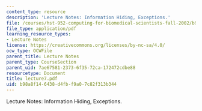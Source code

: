 ```yaml
---
content_type: resource
description: 'Lecture Notes: Information Hiding, Exceptions.'
file: /courses/hst-952-computing-for-biomedical-scientists-fall-2002/b98a8f146438d4fbf9a07c82f313b344_lecture7.pdf
file_type: application/pdf
learning_resource_types:
- Lecture Notes
license: https://creativecommons.org/licenses/by-nc-sa/4.0/
ocw_type: OCWFile
parent_title: Lecture Notes
parent_type: CourseSection
parent_uid: 7ae67581-2373-6f35-72ca-172472cdbe88
resourcetype: Document
title: lecture7.pdf
uid: b98a8f14-6438-d4fb-f9a0-7c82f313b344
---
```

Lecture Notes: Information Hiding, Exceptions.